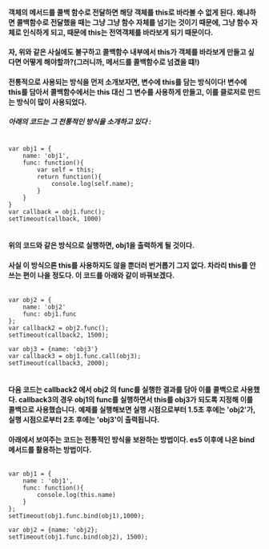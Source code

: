 #### 객체의 메서드를 콜백 함수로 전달하면 해당 객체를 this로 바라볼 수 없게 된다. 왜냐하면 콜백함수로 전달했을 때는 그냥 그냥 함수 자체를 넘기는 것이기 때문에, 그냥 함수 자체로 인식하게 되고, 때문에 this는 전역객체를 바라보게 되기 때문이다. 

#### 자, 위와 같은 사실에도 불구하고 콜백함수 내부에서 this가 객체를 바라보게 만들고 싶다면 어떻게 해야할까?(그러니까, 메서드를 콜백함수로 넘겼을 떄!)

#### 전통적으로 사용되는 방식을 먼저 소개보자면, 변수에 this를 담는 방식이다! 변수에 this를 담아서 콜백함수에서는 this 대신 그 변수를 사용하게 만들고, 이를 클로저로 만드는 방식이 많이 사용되었다. 

##### 아래의 코드는 그 전통적인 방식을 소개하고 있다 : 
<pre>
<code>
var obj1 = {
    name: 'obj1',
    func: function(){
        var self = this;
        return function(){
            console.log(self.name);
        }
    }
}
var callback = obj1.func();
setTimeout(callback, 1000)
</code>
</pre>

#### 위의 코드와 같은 방식으로 실행하면, obj1을 출력하게 될 것이다. 

#### 사실 이 방식으론 this를 사용하지도 않을 뿐더러 번거롭기 그지 없다. 차라리 this를 안쓰는 편이 나을 정도다. 이 코드를 아래와 같이 바꿔보겠다. 

<pre>
<code>
var obj2 = {
    name: 'obj2'
    func: obj1.func
};
var callback2 = obj2.func();
setTimeout(callback2, 1500);

var obj3 = {name: 'obj3'}
var callback3 = obj1.func.call(obj3);
setTimeout(callback3, 2000);
</code>
</pre>

#### 다음 코드는 callback2 에서 obj2 의 func를 실행한 결과를 담아 이를 콜백으로 사용했다. callback3의 경우 obj1의 func를 실행하면서 this를 obj3가 되도록 지정해 이를 콜백으로 사용했습니다. 예제를 실행해보면 실행 시점으로부터 1.5초 후에는 'obj2'가, 실행 시점으로부터 2초 후에는 'obj3'이 출력됩니다.


#### 아래에서 보여주는 코드는 전통적인 방식을 보완하는 방법이다. es5 이후에 나온 bind 메서드를 활용하는 방법이다. 

<pre>
<code>
var obj1 = {
    name : 'obj1',
    func: function(){
        console.log(this.name)
    }
};
setTimeout(obj1.func.bind(obj1),1000);

var obj2 = {name: 'obj2};
setTimeout(obj1.func.bind(obj2), 1500);
</code>
</pre>


